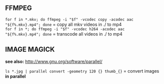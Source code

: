 
## FFMPEG

`for f in *.mkv; do ffmpeg -i "$f" -vcodec copy -acodec aac "${f%.mkv}.mp4"; done` = copy all mkv videos in ./ to mp4  
`for f in *; do ffmpeg -i "$f" -vcodec h264 -acodec aac "${f%.mkv}.mp4"; done` = transcode all videos in ./ to mp4

## IMAGE MAGICK

**see also:** http://www.gnu.org/software/parallel/  

`ls *.jpg | parallel convert -geometry 120 {} thumb_{}` = convert images **in parallel** 

